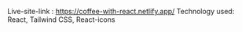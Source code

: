 Live-site-link : https://coffee-with-react.netlify.app/
Technology used: React, Tailwind CSS, React-icons
